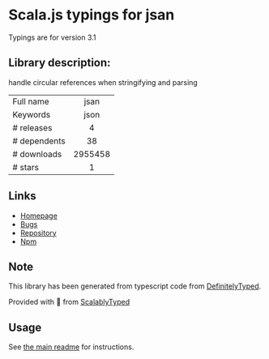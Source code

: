 
# Scala.js typings for jsan

Typings are for version 3.1

## Library description:
handle circular references when stringifying and parsing

|                    |                 |
| ------------------ | :-------------: |
| Full name          | jsan |
| Keywords           | json |
| # releases         | 4 |
| # dependents       | 38 |
| # downloads        | 2955458 |
| # stars            | 1 |

## Links
- [Homepage](https://github.com/kolodny/jsan)
- [Bugs](https://github.com/kolodny/jsan/issues)
- [Repository](https://github.com/kolodny/jsan)
- [Npm](https://www.npmjs.com/package/jsan)
    


## Note
This library has been generated from typescript code from [DefinitelyTyped](https://definitelytyped.org).

Provided with :purple_heart: from [ScalablyTyped](https://github.com/oyvindberg/ScalablyTyped)

## Usage
See [the main readme](../../readme.md) for instructions.


